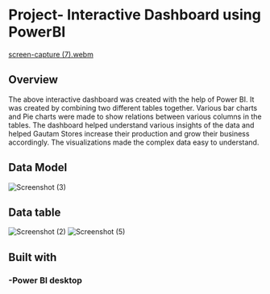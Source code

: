 # Project- Interactive Dashboard using PowerBI
[screen-capture (7).webm](https://user-images.githubusercontent.com/108050278/228041363-65185ba9-85ad-4888-ad08-84c7cffaeb73.webm)
## Overview

The above interactive dashboard was created with the help of Power BI. It was created by combining two different tables together. Various bar charts and Pie charts were made to show relations between various columns in the tables. The dashboard helped understand various insights of the data and helped Gautam Stores increase their production and grow their business accordingly. The visualizations made the complex data easy to understand.
## Data Model 
![Screenshot (3)](https://user-images.githubusercontent.com/108050278/227975400-a59241b7-b9b7-47fe-995b-512008c537ee.png)
## Data table
![Screenshot (2)](https://user-images.githubusercontent.com/108050278/227975516-fe8f7cf4-2a13-4f5b-89be-aa5e0ca9701a.png)
![Screenshot (5)](https://user-images.githubusercontent.com/108050278/227976801-81c7fa68-6782-4fce-8e5d-b73888c3a5b8.png)

## Built with
### -Power BI desktop
